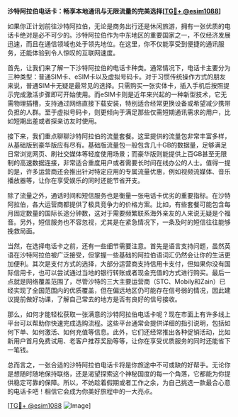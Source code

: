 **沙特阿拉伯电话卡：畅享本地通讯与无限流量的完美选择[[TG💪+ @esim1088](https://t.me/s/esim1088)]**

如果你正计划前往沙特阿拉伯，无论是商务出行还是休闲旅游，拥有一张优质的电话卡绝对是必不可少的。沙特阿拉伯作为中东地区的重要国家之一，不仅经济发展迅速，而且在通信领域也处于领先地位。在这里，你不仅能享受到便捷的通讯服务，还能体验到令人惊叹的互联网速度。

首先，让我们来了解一下沙特阿拉伯的电话卡种类。通常情况下，电话卡主要分为三种类型：普通SIM卡、eSIM卡以及虚拟号码卡。对于习惯传统操作方式的朋友来说，普通SIM卡无疑是最常见的选择。只需购买一张实体卡，插入手机后按照提示完成激活步骤即可开始使用。而eSIM卡则是近年来兴起的一种新型技术，它无需物理插槽，支持通过网络直接下载安装，特别适合经常更换设备或希望减少携带负担的人群。至于虚拟号码卡，则更倾向于满足那些仅需短期通讯需求的用户，比如短期出差或者探亲访友时使用。

接下来，我们重点聊聊沙特阿拉伯的流量套餐。这里提供的流量包非常丰富多样，从基础版到豪华版应有尽有。基础版流量包一般包含几十GB的数据量，足够满足日常浏览网页、刷社交媒体等轻度使用场景；而豪华版则能提供上百GB甚至无限制的高速数据连接，非常适合重度用户或者需要长时间在线办公的人士。值得一提的是，许多运营商还会推出针对特定应用的专属流量优惠，例如视频流媒体、音乐播放器等，让你在享受娱乐的同时还能节省开支。

除了流量之外，通话时间和短信服务也是衡量一张电话卡优劣的重要指标。在沙特阿拉伯，各大运营商都提供了极具竞争力的价格方案。比如，有些套餐可能包含每月固定数量的国际长途分钟数，这对于需要频繁联系海外亲友的人来说无疑是个福音。另外，短信服务也不容忽视，尤其是在紧急情况下，一条及时的短信往往能够挽救局面。

当然，在选择电话卡之前，还有一些细节需要注意。首先是语言支持问题，虽然英语在沙特阿拉伯被广泛接受，但掌握一些基础的阿拉伯语词汇仍然会让你的生活更加便利。其次是支付方式的选择，大部分运营商支持信用卡支付，但如果你没有国际信用卡，也可以尝试通过当地的银行转账或者现金充值的方式进行购买。最后一点就是网络覆盖范围了，尽管沙特的三大主要运营商（STC、Mobily和Zain）已经实现了全国范围内的优质覆盖，但在偏远地区仍可能存在信号弱的情况，因此建议提前做好功课，了解自己常去的地方是否有良好的信号接收。

那么，如何才能轻松获取一张满意的沙特阿拉伯电话卡呢？现在市面上有许多线上平台可以帮助你快速完成选购流程。这些平台通常会提供详细的指引说明，包括如何下单、如何激活、如何充值等信息。此外，它们还经常推出各种促销活动，比如新用户首月免费试用、老客户推荐奖励等等，让你在享受优质服务的同时还能省下一笔钱。

总而言之，一张合适的沙特阿拉伯电话卡将是你旅途中不可或缺的好帮手。无论你是想随时随地保持联络，还是渴望探索这个神秘国度的每一个角落，它都能为你提供稳定可靠的保障。所以，不妨趁着假期或者工作之余，为自己挑选一款最合心意的电话卡吧！相信它会成为你美好旅程中的一大亮点。

[[TG💪+ @esim1088](https://t.me/s/esim1088) ![Image](https://i.postimg.cc/4NQfJmqS/Snipaste-2025-05-13-00-14-12.png)]